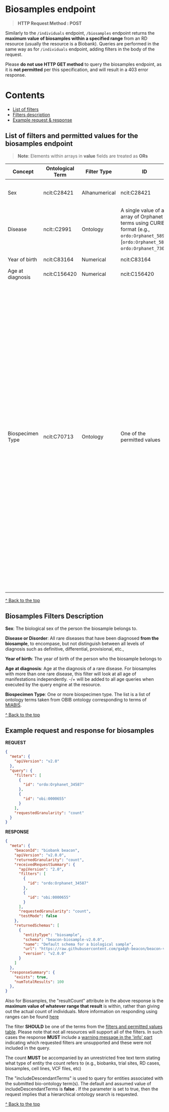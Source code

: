 # Biosamples endpoint

> **HTTP Request Method : POST**

Similarly to the `/individuals` endpoint, `/biosamples` endpoint returns the **__maximum value of biosamples within a specified range__** from an 
RD resource (usually the resource is a Biobank). Queries are performed in the same way as for `/individuals` endpoint, adding filters in the body of the request.

Please **do not use HTTP GET method** to query the biosamples endpoint, as it is **not permitted** per this specification, and will result in a 403 error response.

# Contents

* [List of filters](#list-of-filters-and-permitted-values-for-the-biosamples-endpoint)
* [Filters description](#biosamples-filters-description)
* [Example request & response](#example-request-and-response-for-biosamples)

## List of filters and permitted values for the biosamples endpoint

> **Note**: Elements within arrays in **value** fields are treated as **ORs**

| Concept | Ontological Term | Filter Type | ID | Operator | Permitted Values | 
| ----- | ----- | ----- | ----- | ----- | ----- |
| Sex | ncit:C28421 | Alhanumerical | ncit:C28421 | = | ncit:C16576, ncit:C20197, ncit:C124294, ncit:C17998 | 
| Disease | ncit::C2991 | Ontology | A single value of an array of Orphanet terms using CURIE format (e.g., `ordo:Orphanet_589`, [`ordo:Orphanet_589`, `ordo:Orphanet_730`]) | NA | Any Orphanet codes in CURIE format
| Year of birth | ncit:C83164 | Numerical | ncit:C83164 | =, &gt;=, &gt;, &lt;=, &lt; | any integer | 
| Age at diagnosis | ncit:C156420 | Numerical | ncit:C156420 | =, &gt;=, &gt;, &lt;=, &lt; | any integer | 
| Biospecimen Type | ncit:C70713 | Ontology | One of the permitted values | NA | obi:0000655 (blood specimen), obi:0002512 (bone marrow), obib:0000036 (buffy coat), cl:2000001 (peripheral blood mononuclear cell), obi:0100016 (blood plasma specime), obi:0100017 (blood serum), uberon:0007795 (ascites fluid), obi:0002502 (cerebrospinal fluid), obi:0002507 (saliva), obi:0002503 (feces), obi:0000651 (urine), obi:0002599 (swab), obi:2000009 (bodily fluid specimen), obi:1200000 (FFPE specimen), obi:0000922 (frozen specimen), obi:0001472 (specimen with known storage state), obi:0001051 (DNA extract), obi:0000880 (RNA extract), obi:0001479 (specimen from organism) |

[ ^ Back to the top](#biosamples-endpoint)

## Biosamples Filters Description

**Sex**: The biological sex of the person the biosample belongs to.

**Disease or Disorder**: All rare diseases that have been diagnosed **from the biosample**, to encompase, but not distinguish between all levels of diagnosis such as definitive, differential, provisional, etc.,

**Year of birth**: The year of birth of the person who the biosample belongs to

**Age at diagnosis**: Age at the diagnosis of a rare disease. For biosamples with more than one rare disease, this filter will look at all age of manifestations independently. -/+ will be added to all age queries when executed by the query engine at the resource.

**Biospecimen Type**: One or more biospecimen type. The list is a list of ontology terms taken from OBIB ontology corresponding to terms of [MIABIS](https://github.com/BBMRI-ERIC/miabis).

[ ^ Back to the top](#biosamples-endpoint)

## Example request and response for biosamples

**REQUEST**

```JSON
{
  "meta": {
    "apiVersion": "v2.0"
  },
  "query": {
    "filters": [
      {
        "id": "ordo:Orphanet_34587"
      },
      {
        "id": "obi:0000655"
      }
    ],
    "requestedGranularity": "count"
  }
}
```

**RESPONSE**

```JSON
{
  "meta": {
    "beaconId": "biobank beacon",
    "apiVersion": "v2.0.0",
    "returnedGranularity": "count",
    "receivedRequestSummary": {
      "apiVersion": "2.0",
      "filters": [
        {
          "id": "ordo:Orphanet_34587"
        },
        {
          "id": "obi:0000655"
        }
      ],
      "requestedGranularity": "count",
      "testMode": false
    },
    "returnedSchemas": [
      {
        "entityType": "biosample",
        "schema": "beacon-biosample-v2.0.0",
        "name": "Default schema for a biological sample",
        "url": "https://raw.githubusercontent.com/ga4gh-beacon/beacon-v2-Models/main/BEACON-V2-Model/biosamples/defaultSchema.json",
        "version": "v2.0.0"
      }
    ]
  },
  "responseSummary": {
    "exists": true,
    "numTotalResults": 100
  },
}
```

Also for Biosamples, the "resultCount" attribute in the above response is the **maximum value of whatever range that result** is within, rather than giving out the actual count of individuals. More information on responding using ranges can be found [here](./UNDERSTANDING_RESPONSE_WITH_RANGES.md) 

The filter **SHOULD** be one of the terms from the [filters and permitted values table](#list-of-filters-and-permitted-values-for-the-biosamples-endpoint). Please note that not all resources will support all of the filters. In such cases the response **MUST** include a [warning message in the 'info' part](#example-warning-when-unsupported-filters-are-requested) indicating which requested filters are unsupported and these were not included in the query.

The count **MUST** be accompanied by an unrestricted free text term stating what type of entity the count refers to (e.g., biobanks, trial sites, RD cases, biosamples, cell lines, VCF files, etc) 

The "includeDescendantTerms" is used to query for entities associated with the submitted bio-ontology term(s). The default and assumed value of includeDescendantTerms is **false** . If the parameter is set to true, then the request implies that a hierarchical ontology search is requested.
</p>

[ ^ Back to the top](#biosamples-endpoint)
